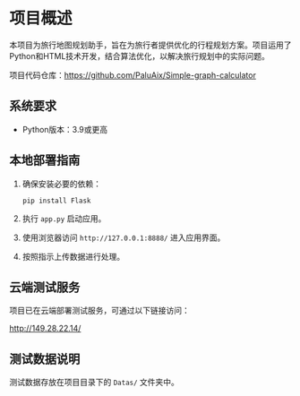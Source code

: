 
# 项目概述

本项目为旅行地图规划助手，旨在为旅行者提供优化的行程规划方案。项目运用了Python和HTML技术开发，结合算法优化，以解决旅行规划中的实际问题。

项目代码仓库：https://github.com/PaluAix/Simple-graph-calculator

## 系统要求

- Python版本：3.9或更高

## 本地部署指南

1. 确保安装必要的依赖：
   ```
   pip install Flask
   ```
2. 执行 `app.py` 启动应用。

3. 使用浏览器访问 `http://127.0.0.1:8888/` 进入应用界面。

4. 按照指示上传数据进行处理。

## 云端测试服务

项目已在云端部署测试服务，可通过以下链接访问：

http://149.28.22.14/

## 测试数据说明

测试数据存放在项目目录下的 `Datas/` 文件夹中。

